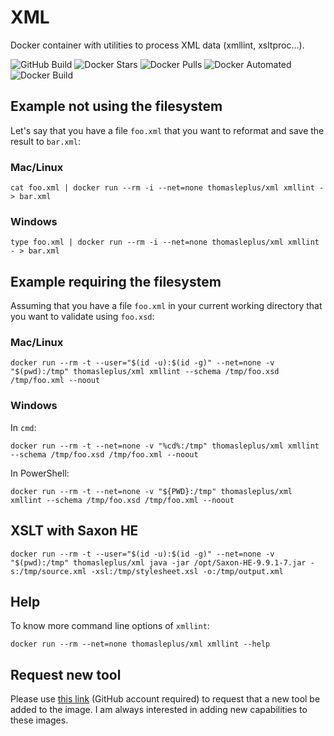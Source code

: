 # XML

Docker container with utilities to process XML data (xmllint, xsltproc...).

![GitHub Build](https://img.shields.io/github/workflow/status/thomasleplus/xml/Docker%20Image%20CI)
![Docker Stars](https://img.shields.io/docker/stars/thomasleplus/xml)
![Docker Pulls](https://img.shields.io/docker/pulls/thomasleplus/xml)
![Docker Automated](https://img.shields.io/docker/cloud/automated/thomasleplus/xml)
![Docker Build](https://img.shields.io/docker/cloud/build/thomasleplus/xml)

## Example not using the filesystem

Let's say that you have a file `foo.xml` that you want to reformat and save the result to `bar.xml`:

### Mac/Linux

```
cat foo.xml | docker run --rm -i --net=none thomasleplus/xml xmllint - > bar.xml
```

### Windows

```
type foo.xml | docker run --rm -i --net=none thomasleplus/xml xmllint - > bar.xml
```

## Example requiring the filesystem

Assuming that you have a file `foo.xml` in your current working directory that you want to validate using `foo.xsd`:

### Mac/Linux

```
docker run --rm -t --user="$(id -u):$(id -g)" --net=none -v "$(pwd):/tmp" thomasleplus/xml xmllint --schema /tmp/foo.xsd /tmp/foo.xml --noout
```

### Windows

In `cmd`:

```
docker run --rm -t --net=none -v "%cd%:/tmp" thomasleplus/xml xmllint --schema /tmp/foo.xsd /tmp/foo.xml --noout
```

In PowerShell:

```
docker run --rm -t --net=none -v "${PWD}:/tmp" thomasleplus/xml xmllint --schema /tmp/foo.xsd /tmp/foo.xml --noout
```

## XSLT with Saxon HE

```
docker run --rm -t --user="$(id -u):$(id -g)" --net=none -v "$(pwd):/tmp" thomasleplus/xml java -jar /opt/Saxon-HE-9.9.1-7.jar -s:/tmp/source.xml -xsl:/tmp/stylesheet.xsl -o:/tmp/output.xml
```

## Help

To know more command line options of `xmllint`:

```
docker run --rm --net=none thomasleplus/xml xmllint --help
```

## Request new tool

Please use [this link](https://github.com/thomasleplus/docker-xml/issues/new?assignees=thomasleplus&labels=enhancement&template=feature_request.md&title=%5BFEAT%5D) (GitHub account required) to request that a new tool be added to the image. I am always interested in adding new capabilities to these images.
